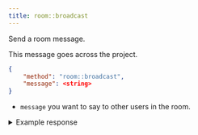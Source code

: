 ```yaml
---
title: room::broadcast
---
```


Send a room message.

This message goes across the project.

```json
{
    "method": "room::broadcast",
    "message": <string>
}
```

- `message` you want to say to other users in the room.

<details>
<summary>Example response</summary>

```json
{
    "method": "room::broadcast",
    "username:": <string>,
    "message": <string>,
    "status": "success",
}
```

</details>
